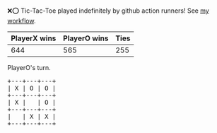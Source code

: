 :x::o: Tic-Tac-Toe played indefinitely by github action runners! See [my workflow](.github/workflows/play.yaml).

|PlayerX wins|PlayerO wins|Ties|
|-|-|-|
|644|565|255|

PlayerO's turn.

<pre>
+---+---+---+
| X | O | O |
+---+---+---+
| X |   | O |
+---+---+---+
|   | X | X |
+---+---+---+
</pre>